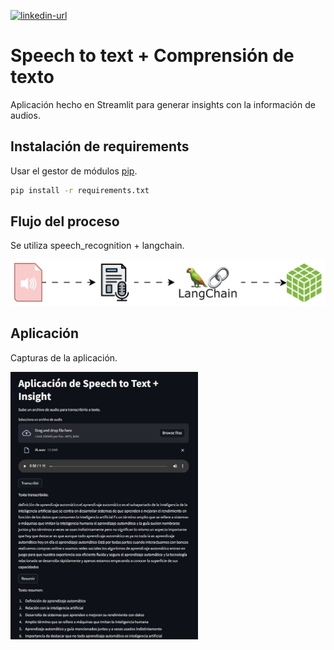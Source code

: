 <a name="readme-top"></a>
[![linkedin-url][linkedin-shield]][linkedin-url]


# Speech to text + Comprensión de texto

Aplicación hecho en Streamlit para generar insights con la información de audios.

## Instalación de requirements

Usar el gestor de módulos [pip](https://pip.pypa.io/en/stable/).

```bash
pip install -r requirements.txt
```

## Flujo del proceso

Se utiliza speech_recognition + langchain.

<img width="800px" src="https://github.com/Ogironr/API_speech_to_text/blob/main/images/flujo_gif.gif?raw=true"></img>


## Aplicación

Capturas de la aplicación.

<img width="300px" src="https://github.com/Ogironr/API_speech_to_text/blob/main/images/app.JPG?raw=true"></img>


<!-- MARKDOWN LINKS & IMAGES -->
<!-- https://www.markdownguide.org/basic-syntax/#reference-style-links -->
[linkedin-url]: https://www.linkedin.com/in/ogironr/
[linkedin-shield]: https://img.shields.io/badge/-LinkedIn-black.svg?style=for-the-badge&logo=linkedin&colorB=555